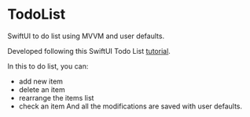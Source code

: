 # TodoList
SwiftUI to do list using MVVM and user defaults.

Developed following this SwiftUI Todo List [tutorial](https://www.youtube.com/playlist?list=PLwvDm4VfkdpheGqemblOIA7v3oq0MS30i).

In this to do list, you can:
  - add new item
  - delete an item
  - rearrange the items list
  - check an item
And all the modifications are saved with user defaults.
